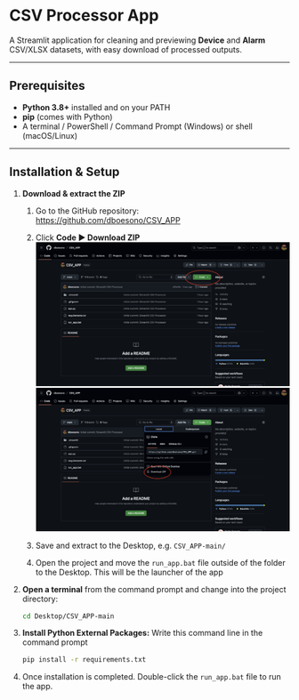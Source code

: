 # CSV Processor App

A Streamlit application for cleaning and previewing **Device** and **Alarm** CSV/XLSX datasets, with easy download of processed outputs.

---

## Prerequisites

- **Python 3.8+** installed and on your PATH  
- **pip** (comes with Python)  
- A terminal / PowerShell / Command Prompt (Windows) or shell (macOS/Linux)  

---

## Installation & Setup

1. **Download & extract the ZIP**  
   1. Go to the GitHub repository:  
      https://github.com/dboesono/CSV_APP  
   2. Click **Code ▶ Download ZIP**  
   ![Screenshot of Downloading Steps](asset/github_download_1.png)
   ![Screenshot of Downloading Steps](asset/github_download_2.png)

   3. Save and extract to the Desktop, e.g. `CSV_APP-main/`
   4. Open the project and move the `run_app.bat` file outside of the folder to the Desktop. This will be the launcher of the app

2. **Open a terminal** from the command prompt and change into the project directory:  
   ```bash
   cd Desktop/CSV_APP-main
   ```

3. **Install Python External Packages:** Write this command line in the command prompt
   ```bash
   pip install -r requirements.txt
   ```
4. Once installation is completed. Double-click the `run_app.bat` file to run the app.
